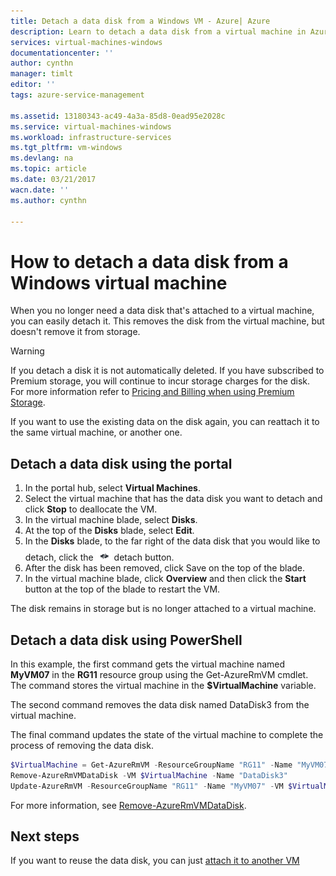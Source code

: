 ```yaml
---
title: Detach a data disk from a Windows VM - Azure| Azure
description: Learn to detach a data disk from a virtual machine in Azure using the Resource Manager deployment model.
services: virtual-machines-windows
documentationcenter: ''
author: cynthn
manager: timlt
editor: ''
tags: azure-service-management

ms.assetid: 13180343-ac49-4a3a-85d8-0ead95e2028c
ms.service: virtual-machines-windows
ms.workload: infrastructure-services
ms.tgt_pltfrm: vm-windows
ms.devlang: na
ms.topic: article
ms.date: 03/21/2017
wacn.date: ''
ms.author: cynthn

---
```

# How to detach a data disk from a Windows virtual machine
When you no longer need a data disk that's attached to a virtual machine, you can easily detach it. This removes the disk from the virtual machine, but doesn't remove it from storage. 

> [!WARNING]
> If you detach a disk it is not automatically deleted. If you have subscribed to Premium storage, you will continue to incur storage charges for the disk. For more information refer to [Pricing and Billing when using Premium Storage](../../storage/storage-premium-storage.md#pricing-and-billing). 
> 
> 

If you want to use the existing data on the disk again, you can reattach it to the same virtual machine, or another one.  

## Detach a data disk using the portal
1. In the portal hub, select **Virtual Machines**.
2. Select the virtual machine that has the data disk you want to detach and click **Stop** to deallocate the VM.
3. In the virtual machine blade, select **Disks**.
4. At the top of the **Disks** blade, select **Edit**.
5. In the **Disks** blade, to the far right of the data disk that you would like to detach, click the ![Detach button image](./media/detach-disk/detach.png) detach button.
5. After the disk has been removed, click Save on the top of the blade.
6. In the virtual machine blade, click **Overview** and then click the **Start** button at the top of the blade to restart the VM.

The disk remains in storage but is no longer attached to a virtual machine.

## Detach a data disk using PowerShell
In this example, the first command gets the virtual machine named **MyVM07** in the **RG11** resource group using the Get-AzureRmVM cmdlet. The command stores the virtual machine in the **$VirtualMachine** variable. 

The second command removes the data disk named DataDisk3 from the virtual machine. 

The final command updates the state of the virtual machine to complete the process of removing the data disk.

```powershell
$VirtualMachine = Get-AzureRmVM -ResourceGroupName "RG11" -Name "MyVM07" 
Remove-AzureRmVMDataDisk -VM $VirtualMachine -Name "DataDisk3"
Update-AzureRmVM -ResourceGroupName "RG11" -Name "MyVM07" -VM $VirtualMachine
```

For more information, see [Remove-AzureRmVMDataDisk](https://docs.microsoft.com//powershell/module/azurerm.compute/remove-azurermvmdatadisk?view=azurermps-4.0.0).

## Next steps
If you want to reuse the data disk, you can just [attach it to another VM](attach-disk-portal.md?toc=%2fazure%2fvirtual-machines%2fwindows%2ftoc.json)
